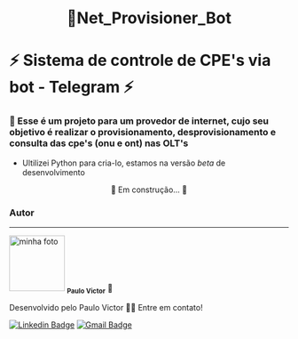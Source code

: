 <h1 align="center">🚀<strong>Net_Provisioner_Bot</strong></h1>


# ⚡ Sistema de controle de CPE's via bot - Telegram ⚡

### 📌 Esse é um projeto para um provedor de internet, cujo seu objetivo é realizar o provisionamento, desprovisionamento e consulta das cpe's (onu e ont) nas OLT's 

- Ultilizei Python para cria-lo, estamos na versão *beta* de desenvolvimento

<p align="center">🚀 Em construção...  🚧</p>


### Autor
---

 <img src="https://i.ibb.co/fMBXfFy/foto.jpg" width="100px;" alt="minha foto"/>
 <sub><b>Paulo Victor</b></sub></a> 🚀</a>


Desenvolvido pelo Paulo Victor 👋🏽 Entre em contato!

[![Linkedin Badge](https://img.shields.io/badge/-P.Victor-blue?style=flat-square&logo=Linkedin&logoColor=white&link=https://www.linkedin.com/in/strvictor/)](https://www.linkedin.com/in/strvictor/) 
[![Gmail Badge](https://img.shields.io/badge/-vicctor1009@gmail.com-c14438?style=flat-square&logo=Gmail&logoColor=white&link=mailto:vicctor1009@gmail.com)](mailto:vicctor1009@gmail.com)
